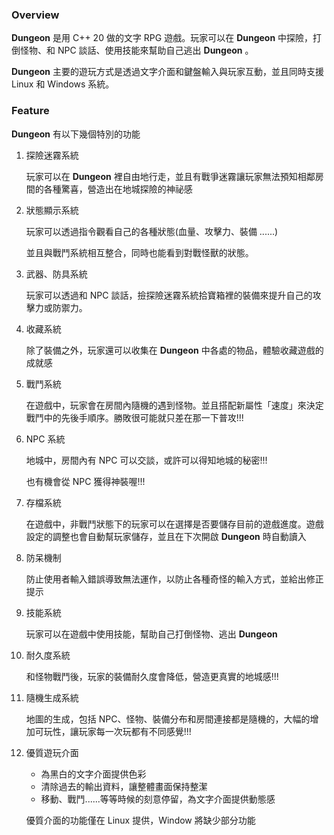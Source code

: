 ### Overview

**Dungeon** 是用 C++ 20 做的文字 RPG 遊戲。玩家可以在 **Dungeon** 中探險，打倒怪物、和 NPC 談話、使用技能來幫助自己逃出 **Dungeon** 。

**Dungeon** 主要的遊玩方式是透過文字介面和鍵盤輸入與玩家互動，並且同時支援 Linux 和 Windows 系統。

### Feature

**Dungeon** 有以下幾個特別的功能

1. 探險迷霧系統

    玩家可以在 **Dungeon** 裡自由地行走，並且有戰爭迷霧讓玩家無法預知相鄰房間的各種驚喜，營造出在地城探險的神祕感

2. 狀態顯示系統

    玩家可以透過指令觀看自己的各種狀態(血量、攻擊力、裝備 ......)

    並且與戰鬥系統相互整合，同時也能看到對戰怪獸的狀態。

3. 武器、防具系統

    玩家可以透過和 NPC 談話，撿探險迷霧系統拾寶箱裡的裝備來提升自己的攻擊力或防禦力。

4. 收藏系統

    除了裝備之外，玩家還可以收集在 **Dungeon** 中各處的物品，體驗收藏遊戲的成就感

5. 戰鬥系統

    在遊戲中，玩家會在房間內隨機的遇到怪物。並且搭配新屬性「速度」來決定戰鬥中的先後手順序。勝敗很可能就只差在那一下普攻!!!

6. NPC 系統

    地城中，房間內有 NPC 可以交談，或許可以得知地城的秘密!!!

    也有機會從 NPC 獲得神裝喔!!!

7. 存檔系統

    在遊戲中，非戰鬥狀態下的玩家可以在選擇是否要儲存目前的遊戲進度。遊戲設定的調整也會自動幫玩家儲存，並且在下次開啟 **Dungeon** 時自動讀入

8. 防呆機制

    防止使用者輸入錯誤導致無法運作，以防止各種奇怪的輸入方式，並給出修正提示

9. 技能系統

    玩家可以在遊戲中使用技能，幫助自己打倒怪物、逃出 **Dungeon** 

10. 耐久度系統

    和怪物戰鬥後，玩家的裝備耐久度會降低，營造更真實的地城感!!!

11. 隨機生成系統

    地圖的生成，包括 NPC、怪物、裝備分布和房間連接都是隨機的，大幅的增加可玩性，讓玩家每一次玩都有不同感覺!!!

12. 優質遊玩介面
    - 為黑白的文字介面提供色彩
    - 清除過去的輸出資料，讓整體畫面保持整潔
    - 移動、戰鬥......等等時候的刻意停留，為文字介面提供動態感

    優質介面的功能僅在 Linux 提供，Window 將缺少部分功能
